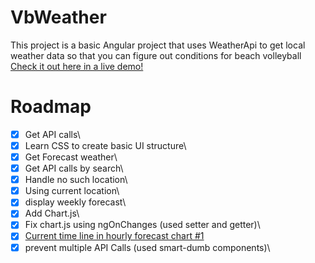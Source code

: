 # VbWeather

This project is a basic Angular project that uses WeatherApi to get local weather data so that you can figure out conditions for beach volleyball\
[Check it out here in a live demo!](https://mrdude8391.github.io/vb-weather/home)

# Roadmap

- [x] Get API calls\
- [x] Learn CSS to create basic UI structure\
- [x] Get Forecast weather\
- [x] Get API calls by search\
- [x] Handle no such location\
- [x] Using current location\
- [x] display weekly forecast\
- [x] Add Chart.js\
- [x] Fix chart.js using ngOnChanges (used setter and getter)\
- [x] [Current time line in hourly forecast chart #1](https://github.com/mrdude8391/vb-weather/issues/1)
- [x] prevent multiple API Calls (used smart-dumb components)\
